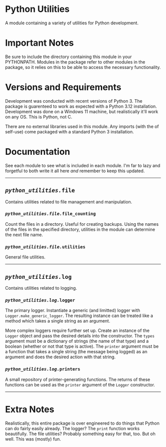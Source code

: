 # Python Utilities
A module containing a variety of utilities for Python development.

# Important Notes
Be sure to include the directory containing this module in your PYTHONPATH.
Modules in the package refer to other modules in the package, so it relies
on this to be able to access the necessary functionality.

# Versions and Requirements
Development was conducted with recent versions of Python 3. The package is
guarenteed to work as expected with a Python 3.12 installation. Development
was done on a Windows 11 machine, but realistically it'll work on any OS.
This is Python, not C.

There are no external libraries used in this module. Any imports (with the
of self-use) come packaged with a standard Python 3 installation.

# Documentation
See each module to see what is included in each module. I'm far to lazy
and forgetful to both write it all here *and* remember to keep this updated.

---

## <code>*python_utilities.*__file__</code>
Contains utilities related to file management and manipulation.

### <code>*python_utilities.file.*__file_counting__</code>
Count the files in a directory. Useful for creating backups.
Using the names of the files in the specified directory, utilities in the
module can determine the next file name.

### <code>*python_utilities.file.*__utilities__</code>
General file utilities.

---

## <code>*python_utilities.*__log__</code>
Contains utilities related to logging.

### <code>*python_utilities.log.*__logger__</code>
The primary logger. Instantiate a generic (and limitted) logger with
`Logger.make_generic_logger`. The resulting instance can be treated like
a method which takes a single string as an argument.

More complex loggers require further set up. Create an instance of the
`Logger` object and pass the desired details into the constructor. The
`types` argument must be a dictionary of strings (the name of that type)
and a boolean (whether or not that type is active). The `printer` argument
must be a function that takes a single string (the message being logged)
as an argument and does the desired action with that string.

### <code>*python_utilities.log.*__printers__</code>
A small repository of printer-generating functions. The returns of these
functions can be used as the `printer` argument of the `Logger` constructor.

---

# Extra Notes
Realistically, this entire package is over engineered to do things that
Python can do fairly easily already. The logger? The `print` function
works beautifully. The file utilities? Probably something easy for that, too.
But oh well. This was (mostly) fun.